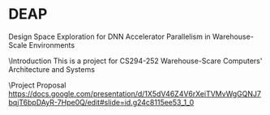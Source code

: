 # DEAP
Design Space Exploration for DNN Accelerator Parallelism in Warehouse-Scale Environments

\Introduction
This is a project for CS294-252 Warehouse-Scare Computers' Architecture and Systems

\Project Proposal
https://docs.google.com/presentation/d/1X5dV46Z4V6rXeiTVMvWgGQNJ7bqjT6bpDAyR-7Hpe0Q/edit#slide=id.g24c8115ee53_1_0

